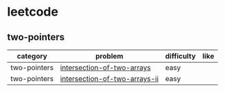 # leetcode 

## two-pointers
| category  | problem | difficulty | like | 
| ------------- | ------------- | ------------- | ---------|
|two-pointers|[intersection-of-two-arrays](https://leetcode.com/problems/intersection-of-two-arrays/description/)|easy|  
|two-pointers|[intersection-of-two-arrays-ii](https://leetcode.com/problems/intersection-of-two-arrays-ii/description/)|easy|